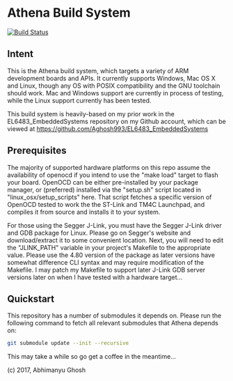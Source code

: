 # Athena Build System

[![Build Status](https://travis-ci.org/Aghosh993/Athena.svg?branch=master)](https://travis-ci.org/Aghosh993/Athena)

## Intent

This is the Athena build system, which targets a variety of ARM development boards and APIs. It currently supports Windows, Mac OS X and Linux, though any OS with POSIX compatibility and the GNU toolchain should work. Mac and Windows support are currently in process of testing, while the Linux support currently has been tested.

This build system is heavily-based on my prior work in the EL6483_EmbeddedSystems repository on my Github account, which can be viewed at https://github.com/Aghosh993/EL6483_EmbeddedSystems

## Prerequisites

The majority of supported hardware platforms on this repo assume the availability of openocd if you intend to use the "make load" target to flash your board. OpenOCD can be either pre-installed by your package manager, or (preferred) installed via the "setup.sh" script located in "linux_osx/setup_scripts" here. That script fetches a specific version of OpenOCD tested to work the the ST-Link and TM4C Launchpad, and compiles it from source and installs it to your system.

For those using the Segger J-Link, you must have the Segger J-Link driver and GDB package for Linux. Please go on Segger's website and download/extract it to some convenient location. Next, you will need to edit the "JLINK_PATH" variable in your project's Makefile to the appropriate value. Please use the 4.80 version of the package as later versions have somewhat difference CLI syntax and may require modification of the Makefile. I may patch my Makefile to support later J-Link GDB server versions later on when I have tested with a hardware target...

## Quickstart

This repository has a number of submodules it depends on. Please run the following command to fetch all relevant submodules that Athena depends on:

```bash
git submodule update --init --recursive
```
This may take a while so go get a coffee in the meantime...

(c) 2017, Abhimanyu Ghosh